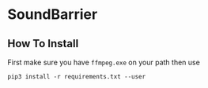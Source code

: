 # SoundBarrier

## How To Install

First make sure you have `ffmpeg.exe` on your path
then use
```
pip3 install -r requirements.txt --user
```
